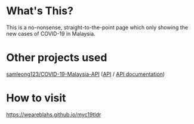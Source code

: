 # What's This?
This is a no-nonsense, straight-to-the-point page which only showing the new cases of COVID-19 in Malaysia.
# Other projects used
[samleong123/COVID-19-Malaysia-API](https://github.com/samleong123/COVID-19-Malaysia-API) ([API](https://covid-19.samsam123.name.my/api/cases?date=latest) / [API documentation](https://covid-19.samsam123.name.my/api.html))
# How to visit
https://weareblahs.github.io/myc19tldr
